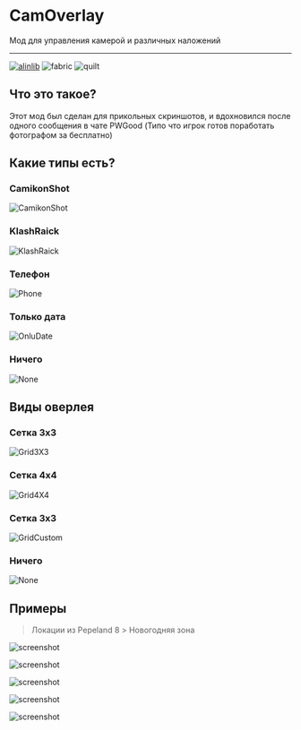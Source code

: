 # CamOverlay
Мод для управления камерой и различных наложений
<hr>

[![alinlib](https://kelcuprum.ru/ass/budge/alinlib/cozy_vector.svg)](/simply-kel/alinlib)
![fabric](https://cdn.jsdelivr.net/npm/@intergrav/devins-badges@3/assets/cozy/supported/fabric_vector.svg)
![quilt](https://cdn.jsdelivr.net/npm/@intergrav/devins-badges@3/assets/cozy/supported/quilt_vector.svg)


## Что это такое?
Этот мод был сделан для прикольных скриншотов, и вдохновился после одного сообщения в чате PWGood (Типо что игрок готов поработать фотографом за бесплатно)

## Какие типы есть?
### CamikonShot
![CamikonShot](https://cdn.kelcuprum.ru/camoverlay/type/CamikonShot.png)
### KlashRaick
![KlashRaick](https://cdn.kelcuprum.ru/camoverlay/type/KlashRaick.png)
### Телефон
![Phone](https://cdn.kelcuprum.ru/camoverlay/type/Phone.png)
### Только дата
![OnluDate](https://cdn.kelcuprum.ru/camoverlay/type/OnlyDate.png)
### Ничего
![None](https://cdn.kelcuprum.ru/camoverlay/type/None.png)

## Виды оверлея
### Сетка 3x3
![Grid3X3](https://cdn.kelcuprum.ru/camoverlay/overlay/Grid3X3.png)
### Сетка 4x4
![Grid4X4](https://cdn.kelcuprum.ru/camoverlay/overlay/Grid4X4.png)
### Сетка 3x3
![GridCustom](https://cdn.kelcuprum.ru/camoverlay/overlay/GridCustom.png)
### Ничего
![None](https://cdn.kelcuprum.ru/camoverlay/type/None.png)

## Примеры
> Локации из Pepeland 8 > Новогодняя зона

![screenshot](https://cdn.kelcuprum.ru/camoverlay/The%20bridge%20of%20pepeland.png)

![screenshot](https://cdn.kelcuprum.ru/camoverlay/Penguin.png)

![screenshot](https://cdn.kelcuprum.ru/camoverlay/Ferris%20wheel.png)

![screenshot](https://cdn.kelcuprum.ru/camoverlay/Ferris%20wheel%20+%20Grid%203x3.png)

![screenshot](https://cdn.kelcuprum.ru/camoverlay/Christmas%20tree.png)